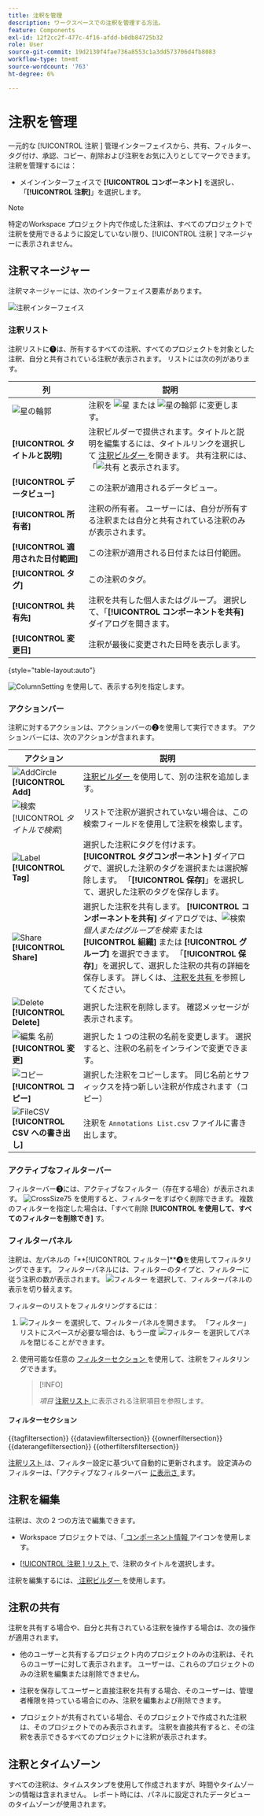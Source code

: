 ```yaml
---
title: 注釈を管理
description: ワークスペースでの注釈を管理する方法。
feature: Components
exl-id: 12f2cc2f-477c-4f16-afdd-b0db84725b32
role: User
source-git-commit: 19d2130f4fae736a8553c1a3dd573706d4fb8083
workflow-type: tm+mt
source-wordcount: '763'
ht-degree: 6%

---
```


# 注釈を管理

一元的な [!UICONTROL  注釈 ] 管理インターフェイスから、共有、フィルター、タグ付け、承認、コピー、削除および注釈をお気に入りとしてマークできます。 注釈を管理するには：

* メインインターフェイスで **[!UICONTROL コンポーネント]** を選択し、「**[!UICONTROL 注釈]**」を選択します。


>[!NOTE]
>
>特定のWorkspace プロジェクト内で作成した注釈は、すべてのプロジェクトで注釈を使用できるように設定していない限り、[!UICONTROL  注釈 ] マネージャーに表示されません。
>

## 注釈マネージャー

注釈マネージャーには、次のインターフェイス要素があります。

![ 注釈インターフェイス ](assets/annotations-manager.png)

### 注釈リスト

注釈リストに➊は、所有するすべての注釈、すべてのプロジェクトを対象とした注釈、自分と共有されている注釈が表示されます。 リストには次の列があります。

| 列 | 説明 |
| --- | --- | 
| ![ 星の輪郭 ](/help/assets/icons/StarOutline.svg) | 注釈を ![ 星 ](/help/assets/icons/Star.svg) または ![ 星の輪郭 ](/help/assets/icons/StarOutline.svg) に変更します。 |
| **[!UICONTROL タイトルと説明]** | 注釈ビルダーで提供されます。タイトルと説明を編集するには、タイトルリンクを選択して [ 注釈ビルダー ](/help/components/annotations/create-annotations.md#annotation-builder) を開きます。 共有注釈には、「![ 共有 ](/help/assets/icons/ShareLight.svg) と表示されます。 |
| **[!UICONTROL データビュー]** | この注釈が適用されるデータビュー。 |
| **[!UICONTROL 所有者]** | 注釈の所有者。 ユーザーには、自分が所有する注釈または自分と共有されている注釈のみが表示されます。 |
| **[!UICONTROL 適用された日付範囲]** | この注釈が適用される日付または日付範囲。 |
| **[!UICONTROL タグ]** | この注釈のタグ。 |
| **[!UICONTROL 共有先]** | 注釈を共有した個人またはグループ。 選択して、「**[!UICONTROL コンポーネントを共有]** ダイアログを開きます。 |
| **[!UICONTROL 変更日]** | 注釈が最後に変更された日時を表示します。 |

{style="table-layout:auto"}

![ColumnSetting](/help/assets/icons/ColumnSetting.svg) を使用して、表示する列を指定します。

### アクションバー

注釈に対するアクションは、アクションバーの➋を使用して実行できます。 アクションバーには、次のアクションが含まれます。

| アクション | 説明 |
|---|---|
| ![AddCircle](/help/assets/icons/AddCircle.svg) **[!UICONTROL Add]** | [ 注釈ビルダー ](create-annotations.md#annotation-builder) を使用して、別の注釈を追加します。 |
| ![ 検索 ](/help/assets/icons/Search.svg)[!UICONTROL *タイトルで検索*] | リストで注釈が選択されていない場合は、この検索フィールドを使用して注釈を検索します。 |
| ![Label](/help/assets/icons/Label.svg) **[!UICONTROL Tag]** | 選択した注釈にタグを付けます。 **[!UICONTROL タグコンポーネント]** ダイアログで、選択した注釈のタグを選択または選択解除します。 「**[!UICONTROL 保存]**」を選択して、選択した注釈のタグを保存します。 |
| ![Share](/help/assets/icons/ShareLight.svg) **[!UICONTROL Share]** | 選択した注釈を共有します。 **[!UICONTROL コンポーネントを共有]** ダイアログでは、![ 検索 ](/help/assets/icons/Search.svg)*個人またはグループを検索* または **[!UICONTROL 組織]** または **[!UICONTROL グループ]** を選択できます。 「**[!UICONTROL 保存]**」を選択して、選択した注釈の共有の詳細を保存します。 詳しくは、[ 注釈を共有 ](#share-annotations) を参照してください。 |
| ![Delete](/help/assets/icons/Delete.svg)**[!UICONTROL Delete]** | 選択した注釈を削除します。 確認メッセージが表示されます。 |
| ![ 編集 ](/help/assets/icons/Edit.svg) 名前 **[!UICONTROL 変更]** | 選択した 1 つの注釈の名前を変更します。 選択すると、注釈の名前をインラインで変更できます。 |
| ![ コピー ](/help/assets/icons/Copy.svg)**[!UICONTROL コピー]** | 選択した注釈をコピーします。 同じ名前とサフィックスを持つ新しい注釈が作成されます（コピー） |
| ![FileCSV](/help/assets/icons/FileCSV.svg)**[!UICONTROL CSV への書き出し]** | 注釈を `Annotations List.csv` ファイルに書き出します。 |

### アクティブなフィルターバー

フィルターバー➌には、アクティブなフィルター（存在する場合）が表示されます。 ![CrossSize75](/help/assets/icons/CrossSize75.svg) を使用すると、フィルターをすばやく削除できます。 複数のフィルターを指定した場合は、「すべて削除 **[!UICONTROL を使用して、すべてのフィルターを削除でき]** す。

### フィルターパネル

注釈は、左パネルの「**[!UICONTROL フィルター]**➍を使用してフィルタリングできます。 フィルターパネルには、フィルターのタイプと、フィルターに従う注釈の数が表示されます。 ![ フィルター ](/help/assets/icons/Filter.svg) を選択して、フィルターパネルの表示を切り替えます。

フィルターのリストをフィルタリングするには：

1. ![ フィルター ](/help/assets/icons/Filter.svg) を選択して、フィルターパネルを開きます。 「フィルター」リストにスペースが必要な場合は、もう一度 ![ フィルター ](/help/assets/icons/Filter.svg) を選択してパネルを閉じることができます。
1. 使用可能な任意の [ フィルターセクション ](#filter-sections) を使用して、注釈をフィルタリングできます。

   >[!INFO]
   >
   >*項目* [ 注釈リスト ](manage-annotations.md#annotations-list) に表示される注釈項目を参照します。
   > 

#### フィルターセクション

{{tagfiltersection}}
{{dataviewfiltersection}}
{{ownerfiltersection}}
{{daterangefiltersection}}
{{otherfiltersfiltersection}}


[ 注釈リスト ](manage-annotations.md#annotations-list) は、フィルター設定に基づいて自動的に更新されます。 設定済みのフィルターは、「アクティブなフィルターバー [ に表示さ ](manage-annotations.md#active-filter-bar) ます。


## 注釈を編集

注釈は、次の 2 つの方法で編集できます。

* Workspace プロジェクトでは、「[ コンポーネント情報 ](/help/components/use-components-in-workspace.md#component-info) アイコンを使用します。

* [[!UICONTROL  注釈 ] リスト ](#annotations-list) で、注釈のタイトルを選択します。

注釈を編集するには、[ 注釈ビルダー ](/help/components/annotations/create-annotations.md#annotation-builder) を使用します。

## 注釈の共有

注釈を共有する場合や、自分と共有されている注釈を操作する場合は、次の操作が適用されます。

* 他のユーザーと共有するプロジェクト内のプロジェクトのみの注釈は、それらのユーザーに対して表示されます。 ユーザーは、これらのプロジェクトのみの注釈を編集または削除できません。
* 注釈を保存してユーザーと直接注釈を共有する場合、そのユーザーは、管理者権限を持っている場合にのみ、注釈を編集および削除できます。

* プロジェクトが共有されている場合、そのプロジェクトで作成された注釈は、そのプロジェクトでのみ表示されます。 注釈を直接共有すると、その注釈を表示できるすべてのプロジェクトに注釈が表示されます。

## 注釈とタイムゾーン

すべての注釈は、タイムスタンプを使用して作成されますが、時間やタイムゾーンの情報は含まれません。 レポート時には、パネルに設定されたデータビューのタイムゾーンが使用されます。
